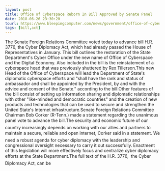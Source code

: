 ```yaml
---
layout: post
title: Office of Cyberspace Reborn In Bill Approved by Senate Panel
date: 2018-06-26 23:30:20
tourl: https://www.bleepingcomputer.com/news/government/office-of-cyberspace-reborn-in-bill-approved-by-senate-panel/
tags: [bill,act]
---
```

The Senate Foreign Relations Committee voted today to advance bill H.R. 3776, the Cyber Diplomacy Act, which had already passed the House of Representatives in January. This bill outlines the restoration of the State Department's Cyber Office under the new name of Office of Cyberspace and the Digital Economy. Also included in the bill is the reinstatement of a cyberspace head that was previously shuttered by Rex Tillerson.This new Head of the Office of Cyberspace will lead the Department of State's diplomatic cyberspace efforts and "shall have the rank and status of ambassador and shall be appointed by the President, by and with the advice and consent of the Senate." according to the bill.Other features of the bill consist of setting up information sharing and diplomatic relationships with other "like-minded and democratic countries" and the creation of new products and technologies that can be used to secure and strengthen the United State's Internet infrastructure.Senate Foreign Relations Committee Chairman Bob Corker (R-Tenn.) made a statement regarding the unanimous panel vote to advance the bill.The security and economic future of our country increasingly depends on working with our allies and partners to maintain a secure, reliable and open internet, Corker said in a statement. We need a robust agenda for cyber diplomacy with the leadership and congressional oversight necessary to carry it out successfully. Enactment of this legislation will more effectively focus and centralize cyber diplomacy efforts at the State Department.The full text of the H.R. 3776,  the Cyber Diplomacy Act, can be 